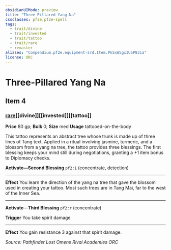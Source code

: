 ```yaml
---
obsidianUIMode: preview
title: "Three-Pillared Yang Na"
cssclasses: pf2e,pf2e-spell
tags:
  - trait/divine
  - trait/invested
  - trait/tattoo
  - trait/rare
  - remaster
aliases: "Compendium.pf2e.equipment-srd.Item.PkSxW5gxIU5P83ia"
license: ORC
---
```

# Three-Pillared Yang Na
## Item 4
### [rare](rare "Rare Rarity Trait")[[divine]][[invested]][[tattoo]]


**Price** 80 gp; 
**Bulk** 0; **Size** med
**Usage** tattooed-on-the-body

This tattoo represents an abstract tree whose trunk is made up of three lines of Tang text. Applied in a ritual involving jasmine, turmeric, and a blossom from a yang na tree, the tattoo provides three blessings. The first blessing keeps your mind still during negotiations, granting a +1 item bonus to Diplomacy checks.

**Activate—Second Blessing** `pf2:1` (concentrate, detection)

* * *

**Effect** You learn the direction of the yang na tree that gave the blossom used in creating your tattoo. Most such trees are in Tang Mai, far to the west of the Inner Sea.

* * *

**Activate**—**Third Blessing** `pf2:r` (concentrate)

**Trigger** You take spirit damage

* * *

**Effect** You gain resistance 3 against that spirit damage.

*Source: Pathfinder Lost Omens Rival Academies*
*ORC*
